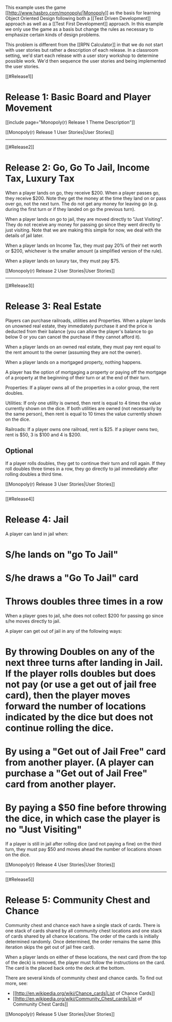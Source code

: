 This example uses the game [[http://www.hasbro.com/monopoly/|Monopoly]] as the basis for learning Object Oriented Design following both a [[Test Driven Development]] approach as well as a [[Test First Development]] approach. In this example we only use the game as a basis but change the rules as necessary to emphasize certain kinds of design problems.

This problem is different from the [[RPN Calculator]] in that we do not start with user stories but rather a description of each release. In a classroom setting, we'd start each release with a user story workshop to determine possible work. We'd then sequence the user stories and being implemented the user stories.

[[#Release1]]
# Release 1: Basic Board and Player Movement
[[include page="Monopoly(r) Release 1 Theme Description"]]

[[Monopoly(r) Release 1 User Stories|User Stories]]

----

[[#Release2]]
# Release 2: Go, Go To Jail, Income Tax, Luxury Tax
When a player lands on go, they receive $200. When a player passes go, they receive $200. Note they get the money at the time they land on or pass over go, not the next turn. The do not get any money for leaving go (e.g. during the first turn or if they landed on go the previous turn).

When a player lands on go to jail, they are moved directly to "Just Visiting". They do not receive any money for passing go since they went directly to just visiting. Note that we are making this simple for now, we deal with the details of jail later.

When a player lands on Income Tax, they must pay 20% of their net worth or $200, whichever is the smaller amount (a simplified version of the rule).

When a player lands on luxury tax, they must pay $75.

[[Monopoly(r) Release 2 User Stories|User Stories]]

----

[[#Release3]]
# Release 3: Real Estate
Players can purchase railroads, utilities and Properties. When a player lands on unowned real estate, they immediately purchase it and the price is deducted from their balance (you can allow the player's balance to go below 0 or you can cancel the purchase if they cannot afford it).

When a player lands on an owned real estate, they must pay rent equal to the rent amount to the owner (assuming they are not the owner). 

When a player lands on a mortgaged property, nothing happens.

A player has the option of mortgaging a property or paying off the mortgage of a property at the beginning of their turn or at the end of their turn.

Properties: If a player owns all of the properties in a color group, the rent doubles. 

Utilities: If only one utility is owned, then rent is equal to 4 times the value currently shown on the dice. If both utilities are owned (not necessarily by the same person), then rent is equal to 10 times the value currently shown on the dice.

Railroads: If a player owns one railroad, rent is $25. If a player owns two, rent is $50, 3 is $100 and 4 is $200.

## Optional
If a player rolls doubles, they get to continue their turn and roll again. If they roll doubles three times in a row, they go directly to jail immediately after rolling doubles a third time.

[[Monopoly(r) Release 3 User Stories|User Stories]]

----

[[#Release4]]
# Release 4: Jail
A player can land in jail when:
# S/he lands on "go To Jail"
# S/he draws a "Go To Jail" card
# Throws doubles three times in a row

When a player goes to jail, s/he does not collect $200 for passing go since s/he moves directly to jail.

A player can get out of jail in any of the following ways:
# By throwing Doubles on any of the next three turns after landing in Jail. If the player rolls doubles but does not pay (or use a get out of jail free card), then the player moves forward the number of locations indicated by the dice but does not continue rolling the dice.
# By using a "Get out of Jail Free" card from another player. (A player can purchase a "Get out of Jail Free" card from another player.
# By paying a $50 fine before throwing the dice, in which case the player is no "Just Visiting"

If a player is still in jail after rolling dice (and not paying a fine) on the third turn, they must pay $50 and moves ahead the number of locations shown on the dice.

[[Monopoly(r) Release 4 User Stories|User Stories]]

----

[[#Release5]]
# Release 5: Community Chest and Chance
Community chest and chance each have a single stack of cards. There is one stack of cards shared by all community chest locations and one stack of cards shared by all chance locations. The order of the cards is initially determined randomly. Once determined, the order remains the same (this iteration skips the get out of jail free card).

When a player lands on either of these locations, the next card (from the top of the deck) is removed, the player must follow the instructions on the card. The card is the placed back onto the deck at the bottom.

There are several kinds of community chest and chance cards. To find out more, see:
* [[http://en.wikipedia.org/wiki/Chance_cards|List of Chance Cards]]
* [[http://en.wikipedia.org/wiki/Community_Chest_cards|List of Community Chest Cards]]

[[Monopoly(r) Release 5 User Stories|User Stories]]
